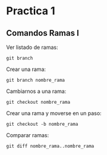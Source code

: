# Practica 1  

## Comandos Ramas I  


Ver listado de ramas:  

`git branch`  

Crear una rama:  

`git branch nombre_rama`  

Cambiarnos a una rama:  

`git checkout nombre_rama`  

Crear una rama y moverse en un paso:  

`git checkout -b nombre_rama`  

Comparar ramas:  

`git diff nombre_rama..nombre_rama`  
